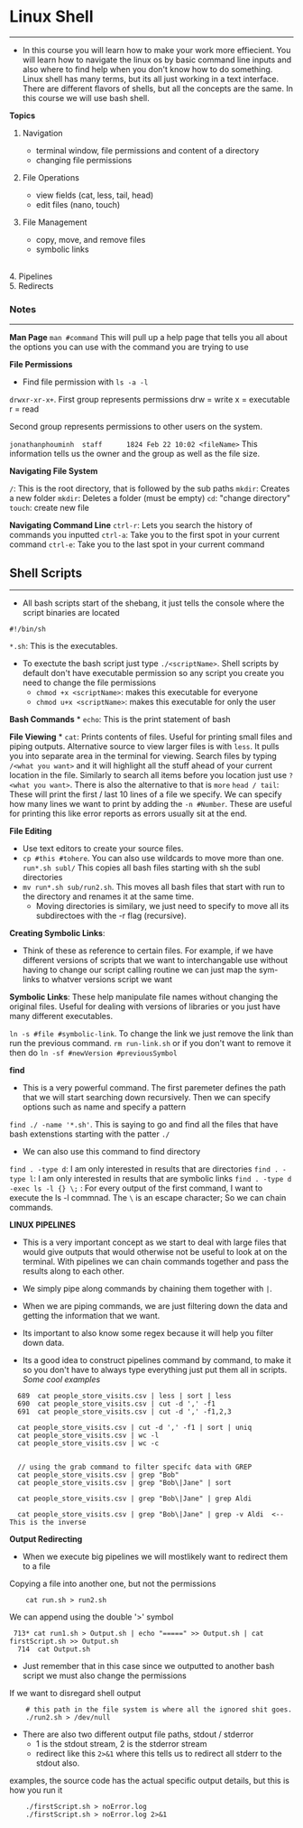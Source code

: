# Linux Shell
---

* In this course you will learn how to make your work more effiecient. You will learn how to navigate the linux os by basic command line inputs and also where to find help when you don't know how to do something. Linux shell has many terms, but its all just working in a text interface. There are different flavors of shells, but all the concepts are the same. In this course we will use bash shell. 


**Topics**
1. Navigation
    * terminal window, file permissions and content of a directory
    * changing file permissions

2. File Operations
    * view fields (cat, less, tail, head)
    * edit files (nano, touch)

3. File Management
    * copy, move, and remove files
    * symbolic links
<br>
4. Pipelines
<br>
5. Redirects


### Notes
---

**Man Page**
`man #command` This will pull up a help page that tells you all about the options you can use
with the command you are trying to use


**File Permissions**
* Find file permission with ```ls -a -l```

```drwxr-xr-x+```. First group represents permissions
    drw = write 
    x = executable 
    r = read 

Second group represents permissions to other users on the system. 

```jonathanphouminh  staff      1824 Feb 22 10:02 <fileName>``` This information tells us the owner
and the group as well as the file size. 


**Navigating File System**

`/`: This is the root directory, that is followed by the sub paths
`mkdir`: Creates a new folder
`mkdir`: Deletes a folder (must be empty)
`cd`: "change directory" 
`touch`: create new file


**Navigating Command Line**
`ctrl-r`: Lets you search the history of commands you inputted
`ctrl-a`: Take you to the first spot in your current command
`ctrl-e`: Take you to the last spot in your current command





## Shell Scripts
---
* All bash scripts start of the shebang, it just tells the console where the script binaries are located

```#!/bin/sh```


```*.sh```: This is the executables. 


* To exectute the bash script just type ```./<scriptName>```. Shell scripts by default don't have executable permission so any script you create you need to change the file permissions
    * ```chmod +x <scriptName>```: makes this executable for everyone
    * ```chmod u+x <scriptName>```: makes this executable for only the user


**Bash Commands**
    * ```echo```: This is the print statement of bash


**File Viewing**
    * ```cat```: Prints contents of files. Useful for printing small files and piping outputs. Alternative source to view larger files is with ```less```. It pulls you into separate area in the terminal for viewing. Search files by typing ```/<what you want>``` and it will highlight all the stuff ahead of your current location in the file. Similarly to search all items before you location just use ```?<what you want>```. There is also the alternative to that is ```more```
    ```head / tail```: These will print the first / last 10 lines of a file we specify. We can specify how many lines we want to print by adding the ```-n #Number```. These are useful for printing this like error reports as errors usually sit at the end. 


**File Editing**
* Use text editors to create your source files.
* ```cp #this #tohere```. You can also use wildcards to move more than one. ```run*.sh subl/``` This copies all bash files starting with sh the subl directories
* ```mv run*.sh sub/run2.sh```. This moves all bash files that start with run to the directory and renames it at the same time. 
    *   Moving directories is similary, we just need to specify to move all its subdirectoes with the -r flag (recursive).



**Creating Symbolic Links**: 
* Think of these as reference to certain files. For example, if we have different versions of scripts that we want to interchangable use without having to change our script calling routine we can just map the sym-links to whatver versions script we want

**Symbolic Links**: These help manipulate file names without changing the original files. Useful for dealing with versions of libraries or you just have many different executables.


```ln -s #file #symbolic-link```. To change the link we just remove the link than run the previous command.
```rm run-link.sh``` or if you don't want to remove it then do ```ln -sf #newVersion #previousSymbol```



**find**
* This is a very powerful command. The first paremeter defines the path that we will start searching down recursively. Then we can specify options such as name and specify a pattern

```find ./ -name '*.sh'```. This is saying to go and find all the files that have bash extenstions starting with the patter ```./```

* We can also use this command to find directory

```find . -type d```: I am only interested in results that are directories
```find . -type l```: I am only interested in results that are symbolic links
```find . -type d -exec ls -l {} \;``` : For every output of the first command, I want to execute the ls -l commnad. The ```\``` is an escape character; So we can chain commands. 


**LINUX PIPELINES**

* This is a very important concept as we start to deal with large files that would give outputs that would otherwise not be useful to look at on the terminal. With pipelines we can chain commands together and pass the results along to each other. 

* We simply pipe along commands by chaining them together with ```|```. 
* When we are piping commands, we are just filtering down the data and getting the information that we want. 
* Its important to also know some regex because it will help you filter down data. 
* Its a good idea to construct pipelines command by command, to make it so you don't have to always type everything just put them all in scripts. 
<em> Some cool examples </em>
```
  689  cat people_store_visits.csv | less | sort | less
  690  cat people_store_visits.csv | cut -d ',' -f1
  691  cat people_store_visits.csv | cut -d ',' -f1,2,3

  cat people_store_visits.csv | cut -d ',' -f1 | sort | uniq
  cat people_store_visits.csv | wc -l
  cat people_store_visits.csv | wc -c


  // using the grab command to filter specifc data with GREP
  cat people_store_visits.csv | grep "Bob"
  cat people_store_visits.csv | grep "Bob\|Jane" | sort

  cat people_store_visits.csv | grep "Bob\|Jane" | grep Aldi

  cat people_store_visits.csv | grep "Bob\|Jane" | grep -v Aldi  <-- This is the inverse 
```


**Output Redirecting**
* When we execute big pipelines we will mostlikely want to redirect them to a file

Copying a file into another one, but not the permissions
```
    cat run.sh > run2.sh
```

We can append using the double '>' symbol

```
 713* cat run1.sh > Output.sh | echo "=====" >> Output.sh | cat firstScript.sh >> Output.sh
  714  cat Output.sh 
```

* Just remember that in this case since we outputted to another bash script we must also change the permissions

If we want to disregard shell output
```
    # this path in the file system is where all the ignored shit goes. 
    ./run2.sh > /dev/null 
```

* There are also two different output file paths, stdout / stderror
    * 1 is the stdout stream, 2 is the stderror stream
    * redirect like this ```2>&1``` where this tells us to redirect all stderr to the stdout also. 

examples, the source code has the actual specific output details, but this is how you run it
```
    ./firstScript.sh > noError.log 
    ./firstScript.sh > noError.log 2>&1
```
